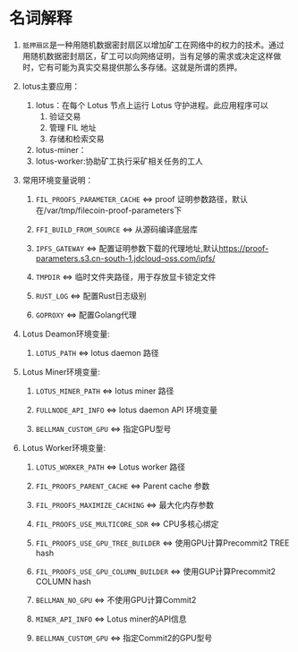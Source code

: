 # 名词解释

1. `抵押扇区`是一种用随机数据密封扇区以增加矿工在网络中的权力的技术。通过用随机数据密封扇区，矿工可以向网络证明，当有足够的需求或决定这样做时，它有可能为真实交易提供那么多存储。这就是所谓的质押。

2. lotus主要应用：
   1. lotus：在每个 Lotus 节点上运行 Lotus 守护进程。此应用程序可以
      1. 验证交易
      2. 管理 FIL 地址
      3. 存储和检索交易
   2. lotus-miner：
   3. lotus-worker:协助矿工执行采矿相关任务的工人

3. 常用环境变量说明：
   1. `FIL_PROOFS_PARAMETER_CACHE` <=> proof 证明参数路径，默认在/var/tmp/filecoin-proof-parameters下

   2. `FFI_BUILD_FROM_SOURCE` <=> 从源码编译底层库

   3. `IPFS_GATEWAY` <=> 配置证明参数下载的代理地址,默认<https://proof-parameters.s3.cn-south-1.jdcloud-oss.com/ipfs/>
  
   4. `TMPDIR` <=> 临时文件夹路径，用于存放显卡锁定文件

   5. `RUST_LOG` <=> 配置Rust日志级别
  
   6. `GOPROXY` <=> 配置Golang代理

4. Lotus Deamon环境变量:
   1. `LOTUS_PATH` <=> lotus daemon 路径

5. Lotus Miner环境变量:
   1. `LOTUS_MINER_PATH` <=> lotus miner 路径

   2. `FULLNODE_API_INFO` <=> lotus daemon API 环境变量

   3. `BELLMAN_CUSTOM_GPU` <=> 指定GPU型号

6. Lotus Worker环境变量:
   1. `LOTUS_WORKER_PATH` <=> Lotus worker 路径

   2. `FIL_PROOFS_PARENT_CACHE` <=> Parent cache 参数

   3. `FIL_PROOFS_MAXIMIZE_CACHING` <=> 最大化内存参数

   4. `FIL_PROOFS_USE_MULTICORE_SDR` <=> CPU多核心绑定

   5. `FIL_PROOFS_USE_GPU_TREE_BUILDER` <=> 使用GPU计算Precommit2 TREE hash

   6. `FIL_PROOFS_USE_GPU_COLUMN_BUILDER` <=> 使用GUP计算Precommit2 COLUMN hash

   7. `BELLMAN_NO_GPU` <=> 不使用GPU计算Commit2

   8. `MINER_API_INFO` <=> Lotus miner的API信息

   9. `BELLMAN_CUSTOM_GPU` <=> 指定Commit2的GPU型号
